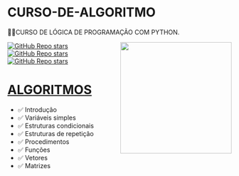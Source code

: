 # CURSO-DE-ALGORITMO
👨‍⚖️CURSO DE LÓGICA DE PROGRAMAÇÃO COM PYTHON.

<img src="https://www.politize.com.br/wp-content/uploads/2022/03/Criac%CC%A7a%CC%83o-de-destaques-3-1.png" align="right" width="250">

[![GitHub Repo stars](https://img.shields.io/badge/share%20on-youtube-03A9F4?logo=youtube)](https://www.youtube.com/@CursoemVideo)
[![GitHub Repo stars](https://img.shields.io/badge/share%20on-github-03A9F4?logo=github)](https://github.com/cursoemvideo)
<br>
[![GitHub Repo stars](https://img.shields.io/badge/-MODULO%20UNICO-blue)](https://youtube.com/playlist?list=PLHz_AreHm4dmSj0MHol_aoNYCSGFqvfXV)


# [ALGORITMOS](https://youtube.com/playlist?list=PLHz_AreHm4dmSj0MHol_aoNYCSGFqvfXV)
* ✅ Introdução
* ✅ Variáveis simples
* ✅ Estruturas condicionais
* ✅ Estruturas de repetição
* ✅ Procedimentos
* ✅ Funções
* ✅ Vetores
* ✅ Matrizes



